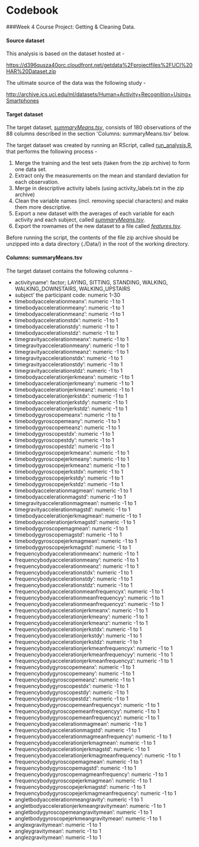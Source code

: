 # Codebook

###Week 4 Course Project: Getting &amp; Cleaning Data.

#### Source dataset

This analysis is based on the dataset hosted at - 

https://d396qusza40orc.cloudfront.net/getdata%2Fprojectfiles%2FUCI%20HAR%20Dataset.zip 

The ultimate source of the data was the following study -

http://archive.ics.uci.edu/ml/datasets/Human+Activity+Recognition+Using+Smartphones

#### Target dataset

The target dataset, *[summaryMeans.tsv](https://github.com/nikiwiles/cleaningdataproject/blob/master/summaryMeans.tsv)*, consists of 180 observations of the 88 columns described in the section 'Columns: summaryMeans.tsv' below.

The target dataset was created by running an RScript, called [run_analysis.R](https://github.com/nikiwiles/cleaningdataproject/blob/master/run_analysis.R), that performs the following process - 

1. Merge the training and the test sets (taken from the zip archive) to form one data set.
2. Extract only the measurements on the mean and standard deviation for each observation.
3. Merge in descriptive activity labels (using activity_labels.txt in the zip archive)
4. Clean the variable names (incl. removing special characters) and make them more descriptive.
5. Export a new dataset with the averages of each variable for each activity and each subject, called *[summaryMeans.tsv](https://github.com/nikiwiles/cleaningdataproject/blob/master/summaryMeans.tsv)*.
6. Export the rownames of the new dataset to a file called  *[features.tsv](https://github.com/nikiwiles/cleaningdataproject/blob/master/features.tsv)*.

Before running the script, the contents of the file zip archive should be unzipped into a data directory (./Data/) in the root of the working directory.

#### Columns: summaryMeans.tsv 

The target dataset contains the following  columns -

* activityname’: factor; LAYING, SITTING, STANDING, WALKING, WALKING_DOWNSTAIRS, WALKING_UPSTAIRS
* subject’ the participant code: numeric 1-30 
* timebodyaccelerationmeanx’: numeric -1 to 1
* timebodyaccelerationmeany’: numeric -1 to 1
* timebodyaccelerationmeanz’: numeric -1 to 1
* timebodyaccelerationstdx’: numeric -1 to 1
* timebodyaccelerationstdy’: numeric -1 to 1
* timebodyaccelerationstdz’: numeric -1 to 1
* timegravityaccelerationmeanx’: numeric -1 to 1
* timegravityaccelerationmeany’: numeric -1 to 1
* timegravityaccelerationmeanz’: numeric -1 to 1
* timegravityaccelerationstdx’: numeric -1 to 1
* timegravityaccelerationstdy’: numeric -1 to 1
* timegravityaccelerationstdz’: numeric -1 to 1
* timebodyaccelerationjerkmeanx’: numeric -1 to 1
* timebodyaccelerationjerkmeany’: numeric -1 to 1
* timebodyaccelerationjerkmeanz’: numeric -1 to 1
* timebodyaccelerationjerkstdx’: numeric -1 to 1
* timebodyaccelerationjerkstdy’: numeric -1 to 1
* timebodyaccelerationjerkstdz’: numeric -1 to 1
* timebodygyroscopemeanx’: numeric -1 to 1
* timebodygyroscopemeany’: numeric -1 to 1
* timebodygyroscopemeanz’: numeric -1 to 1
* timebodygyroscopestdx’: numeric -1 to 1
* timebodygyroscopestdy’: numeric -1 to 1
* timebodygyroscopestdz’: numeric -1 to 1
* timebodygyroscopejerkmeanx’: numeric -1 to 1
* timebodygyroscopejerkmeany’: numeric -1 to 1
* timebodygyroscopejerkmeanz’: numeric -1 to 1
* timebodygyroscopejerkstdx’: numeric -1 to 1
* timebodygyroscopejerkstdy’: numeric -1 to 1
* timebodygyroscopejerkstdz’: numeric -1 to 1
* timebodyaccelerationmagmean’: numeric -1 to 1
* timebodyaccelerationmagstd’: numeric -1 to 1
* timegravityaccelerationmagmean’: numeric -1 to 1
* timegravityaccelerationmagstd’: numeric -1 to 1
* timebodyaccelerationjerkmagmean’: numeric -1 to 1
* timebodyaccelerationjerkmagstd’: numeric -1 to 1
* timebodygyroscopemagmean’: numeric -1 to 1
* timebodygyroscopemagstd’: numeric -1 to 1
* timebodygyroscopejerkmagmean’: numeric -1 to 1
* timebodygyroscopejerkmagstd’: numeric -1 to 1
* frequencybodyaccelerationmeanx’: numeric -1 to 1
* frequencybodyaccelerationmeany’: numeric -1 to 1
* frequencybodyaccelerationmeanz’: numeric -1 to 1
* frequencybodyaccelerationstdx’: numeric -1 to 1
* frequencybodyaccelerationstdy’: numeric -1 to 1
* frequencybodyaccelerationstdz’: numeric -1 to 1
* frequencybodyaccelerationmeanfrequencyx’: numeric -1 to 1
* frequencybodyaccelerationmeanfrequencyy’: numeric -1 to 1
* frequencybodyaccelerationmeanfrequencyz’: numeric -1 to 1
* frequencybodyaccelerationjerkmeanx’: numeric -1 to 1
* frequencybodyaccelerationjerkmeany’: numeric -1 to 1
* frequencybodyaccelerationjerkmeanz’: numeric -1 to 1
* frequencybodyaccelerationjerkstdx’: numeric -1 to 1
* frequencybodyaccelerationjerkstdy’: numeric -1 to 1
* frequencybodyaccelerationjerkstdz’: numeric -1 to 1
* frequencybodyaccelerationjerkmeanfrequencyx’: numeric -1 to 1
* frequencybodyaccelerationjerkmeanfrequencyy’: numeric -1 to 1
* frequencybodyaccelerationjerkmeanfrequencyz’: numeric -1 to 1
* frequencybodygyroscopemeanx’: numeric -1 to 1
* frequencybodygyroscopemeany’: numeric -1 to 1
* frequencybodygyroscopemeanz’: numeric -1 to 1
* frequencybodygyroscopestdx’: numeric -1 to 1
* frequencybodygyroscopestdy’: numeric -1 to 1
* frequencybodygyroscopestdz’: numeric -1 to 1
* frequencybodygyroscopemeanfrequencyx’: numeric -1 to 1
* frequencybodygyroscopemeanfrequencyy’: numeric -1 to 1
* frequencybodygyroscopemeanfrequencyz’: numeric -1 to 1
* frequencybodyaccelerationmagmean’: numeric -1 to 1
* frequencybodyaccelerationmagstd’: numeric -1 to 1
* frequencybodyaccelerationmagmeanfrequency’: numeric -1 to 1
* frequencybodyaccelerationjerkmagmean’: numeric -1 to 1
* frequencybodyaccelerationjerkmagstd’: numeric -1 to 1
* frequencybodyaccelerationjerkmagmeanfrequency’: numeric -1 to 1
* frequencybodygyroscopemagmean’: numeric -1 to 1
* frequencybodygyroscopemagstd’: numeric -1 to 1
* frequencybodygyroscopemagmeanfrequency’: numeric -1 to 1
* frequencybodygyroscopejerkmagmean’: numeric -1 to 1
* frequencybodygyroscopejerkmagstd’: numeric -1 to 1
* frequencybodygyroscopejerkmagmeanfrequency’: numeric -1 to 1
* angletbodyaccelerationmeangravity’: numeric -1 to 1
* angletbodyaccelerationjerkmeangravitymean’: numeric -1 to 1
* angletbodygyroscopemeangravitymean’: numeric -1 to 1
* angletbodygyroscopejerkmeangravitymean’: numeric -1 to 1
* anglexgravitymean’: numeric -1 to 1
* angleygravitymean’: numeric -1 to 1
* anglezgravitymean’: numeric -1 to 1
